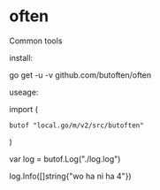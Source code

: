 # often  
Common tools  

install:  

go get -u -v github.com/butoften/often  

useage:  

import (  

	butof "local.go/m/v2/src/butoften"  

)  

var log = butof.Log("./log.log")  

log.Info([]string{"wo ha ni ha 4"})  
